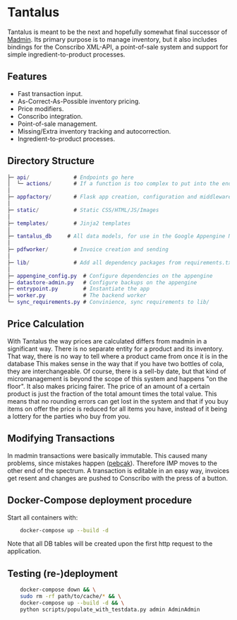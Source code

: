 # Tantalus

Tantalus is meant to be the next and hopefully somewhat final successor of [Madmin](https://github.com/davidv1992/madmin). 
Its primary purpose is to manage inventory, but it also includes bindings for the Conscribo XML-API, a point-of-sale system and
support for simple ingredient-to-product processes.

## Features

* Fast transaction input.
* As-Correct-As-Possible inventory pricing.
* Price modifiers.
* Conscribo integration.
* Point-of-sale management.
* Missing/Extra inventory tracking and autocorrection.
* Ingredient-to-product processes.

## Directory Structure

```GAP
├─ api/              # Endpoints go here
│  └─ actions/       # If a function is too complex to put into the endpoints it is put here to keep things tidy.
│
├─ appfactory/       # Flask app creation, configuration and middleware
│
├─ static/           # Static CSS/HTML/JS/Images
│
├─ templates/        # Jinja2 templates
│
├─ tantalus_db     # All data models, for use in the Google Appengine NDB
│
├─ pdfworker/        # Invoice creation and sending
│
├─ lib/              # Add all dependency packages from requirements.txt in here
│
├─ appengine_config.py  # Configure dependencies on the appengine
├─ datastore-admin.py   # Configure backups on the appengine
├─ entrypoint.py        # Instantiate the app
├─ worker.py            # The backend worker
└─ sync_requirements.py # Convinience, sync requirements to lib/

```

## Price Calculation

With Tantalus the way prices are calculated differs from madmin in a significant way. There is no separate entity for a product and its inventory. That way, there is no way to tell where a product came from once it is in the database
This makes sense in the way that if you have two bottles of cola, they are interchangeable. Of course, there is a sell-by date, but that kind of micromanagement is beyond the scope of this system and happens "on the floor".
It also makes pricing fairer. The price of an amount of a certain product is just the fraction of the total amount times the total value. This means that no rounding errors can get lost in the system and that if you buy
items on offer the price is reduced for all items you have, instead of it being a lottery for the parties who buy from you.

## Modifying Transactions

In madmin transactions were basically immutable. This caused many problems, since mistakes happen ([pebcak](https://en.wiktionary.org/wiki/PEBCAK)). Therefore IMP moves to the other end of the spectrum. A transaction is editable
in an easy way, invoices get resent and changes are pushed to Conscribo with the press of a button.

## Docker-Compose deployment procedure

Start all containers with:

```bash
    docker-compose up --build -d
```

Note that all DB tables will be created upon the first http request to the application.

## Testing (re-)deployment

```bash
    docker-compose down && \
    sudo rm -rf path/to/cache/* && \
    docker-compose up --build -d && \
    python scripts/populate_with_testdata.py admin AdminAdmin
```
